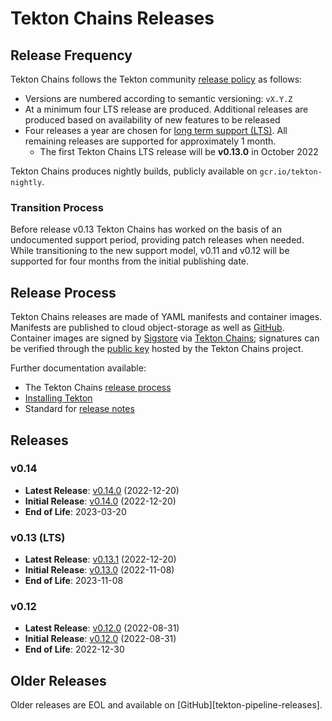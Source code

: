 # Tekton Chains Releases

## Release Frequency

Tekton Chains follows the Tekton community [release policy][release-policy] as
follows:

- Versions are numbered according to semantic versioning: `vX.Y.Z`
- At a minimum four LTS release are produced. Additional releases are produced
  based on availability of new features to be released
- Four releases a year are chosen for
  [long term support (LTS)](https://github.com/tektoncd/community/blob/main/releases.md#support-policy).
  All remaining releases are supported for approximately 1 month.
  - The first Tekton Chains LTS release will be **v0.13.0** in October 2022

Tekton Chains produces nightly builds, publicly available on
`gcr.io/tekton-nightly`.

### Transition Process

Before release v0.13 Tekton Chains has worked on the basis of an undocumented
support period, providing patch releases when needed. While transitioning to the
new support model, v0.11 and v0.12 will be supported for four months from the
initial publishing date.

## Release Process

Tekton Chains releases are made of YAML manifests and container images.
Manifests are published to cloud object-storage as well as
[GitHub][tekton-chains-releases]. Container images are signed by
[Sigstore][sigstore] via [Tekton Chains][tekton-chains]; signatures can be
verified through the [public key][chains-public-key] hosted by the Tekton Chains
project.

Further documentation available:

- The Tekton Chains [release process][tekton-releases-docs]
- [Installing Tekton][tekton-installation]
- Standard for [release notes][release-notes-standards]

## Releases

### v0.14

- **Latest Release**: [v0.14.0][v0-14-0] (2022-12-20)
- **Initial Release**: [v0.14.0][v0-14-0] (2022-12-20)
- **End of Life**: 2023-03-20

[v0-14-0]: https://github.com/tektoncd/chains/releases/tag/v0.14.0

### v0.13 (LTS)

- **Latest Release**: [v0.13.1][v0-13-1] (2022-12-20)
- **Initial Release**: [v0.13.0][v0-13-0] (2022-11-08)
- **End of Life**: 2023-11-08

[v0-13-1]: https://github.com/tektoncd/chains/releases/tag/v0.13.1
[v0-13-0]: https://github.com/tektoncd/chains/releases/tag/v0.13.0

### v0.12

- **Latest Release**: [v0.12.0][v0-12-0] (2022-08-31)
- **Initial Release**: [v0.12.0][v0-12-0] (2022-08-31)
- **End of Life**: 2022-12-30

[v0-12-0]: https://github.com/tektoncd/chains/releases/tag/v0.12.0

## Older Releases

Older releases are EOL and available on [GitHub][tekton-pipeline-releases].

[release-policy]: https://github.com/tektoncd/community/blob/main/releases.md
[sigstore]: https://sigstore.dev
[tekton-chains]: https://github.com/tektoncd/chains
[tekton-chains-releases]: https://github.com/tektoncd/chains/releases
[chains-public-key]: https://github.com/tektoncd/chains/blob/main/tekton.pub
[tekton-releases-docs]: release/README.md
[tekton-installation]: README.md#installation
[release-notes-standards]:
  https://github.com/tektoncd/community/blob/main/standards.md#release-notes
